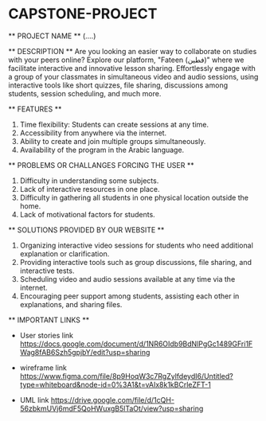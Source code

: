 # CAPSTONE-PROJECT


** PROJECT NAME **
(....)


** DESCRIPTION **
Are you looking an easier way to collaborate on studies with your peers online? Explore our platform, 
"Fateen (فطين)" where we facilitate interactive and innovative lesson sharing. Effortlessly engage with a
group of your classmates in simultaneous video and audio sessions, using interactive tools like short quizzes,
file sharing, discussions among students, session scheduling, and much more.


** FEATURES **
1. Time flexibility: Students can create sessions at any time.
2. Accessibility from anywhere via the internet.
3. Ability to create and join multiple groups simultaneously.
4. Availability of the program in the Arabic language.


** PROBLEMS OR CHALLANGES FORCING THE USER **
1. Difficulty in understanding some subjects.
2. Lack of interactive resources in one place.
3. Difficulty in gathering all students in one physical location outside the home.
4. Lack of motivational factors for students.


** SOLUTIONS PROVIDED BY OUR WEBSITE **
1. Organizing interactive video sessions for students who need additional explanation or clarification.
2. Providing interactive tools such as group discussions, file sharing, and interactive tests.
3. Scheduling video and audio sessions available at any time via the internet.
4. Encouraging peer support among students, assisting each other in explanations, and sharing files.



** IMPORTANT LINKS **

- User stories  link
https://docs.google.com/document/d/1NR6OIdb9BdNlPgGc1489GFri1FWag8fAB6Szh5gpjbY/edit?usp=sharing 

- wireframe link
https://www.figma.com/file/8p9HoqW3c7RgZylfdeydI6/Untitled?type=whiteboard&node-id=0%3A1&t=vAIx8k1kBCrleZFT-1

- UML link
https://drive.google.com/file/d/1cQH-56zbkmUVj6mdF5QoHWuxgB5lTaOt/view?usp=sharing
